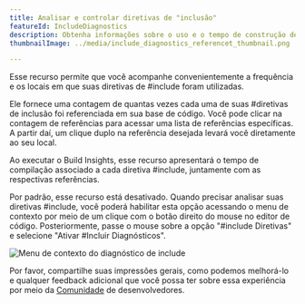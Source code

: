 ```yaml
---
title: Analisar e controlar diretivas de "inclusão"
featureId: IncludeDiagnostics
description: Obtenha informações sobre o uso e o tempo de construção de suas diretivas de inclusão.
thumbnailImage: ../media/include_diagnostics_referencet_thumbnail.png

---
```



Esse recurso permite que você acompanhe convenientemente a frequência e os locais em que suas diretivas de #include foram utilizadas. 

Ele fornece uma contagem de quantas vezes cada uma de suas \#diretivas de inclusão foi referenciada em sua base de código. Você pode clicar na contagem de referências para acessar uma lista de referências específicas. A partir daí, um clique duplo na referência desejada levará você diretamente ao seu local.

Ao executar o Build Insights, esse recurso apresentará o tempo de compilação associado a cada diretiva #include, juntamente com as respectivas referências.

Por padrão, esse recurso está desativado. Quando precisar analisar suas diretivas #include, você poderá habilitar esta opção acessando o menu de contexto por meio de um clique com o botão direito do mouse no editor de código. Posteriormente, passe o mouse sobre a opção "#include Diretivas" e selecione "Ativar \#Incluir Diagnósticos". 

![Menu de contexto do diagnóstico de include](../media/include_diagnostics_context_menu.png "Menu de contexto do diagnóstico de include")

Por favor, compartilhe suas impressões gerais, como podemos melhorá-lo e qualquer feedback adicional que você possa ter sobre essa experiência por meio da [Comunidade](https://developercommunity.visualstudio.com/VisualStudio) de desenvolvedores.
